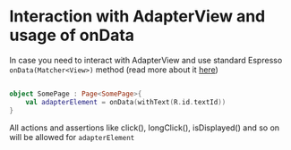 # Interaction with AdapterView and usage of onData

In case you need to interact with AdapterView and use standard Espresso `onData(Matcher<View>)` method (read more about it  [here](https://developer.android.com/training/testing/espresso/lists))

```kotlin

object SomePage : Page<SomePage>{
    val adapterElement = onData(withText(R.id.textId))
}
```

All actions and assertions like click(), longClick(), isDisplayed() and so on will be allowed for `adapterElement`